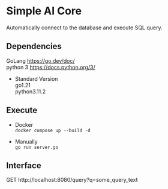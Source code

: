 
Simple AI Core
==============


Automatically connect to the database and execute SQL query.  


Dependencies
------------

GoLang https://go.dev/doc/  
python 3 https://docs.python.org/3/  

* Standard Version  
go1.21  
python3.11.2  


Execute
-------

* Docker  
`docker compose up --build -d`

* Manually  
`go run server.go`  


Interface
---------

GET http://localhost:8080/query?q=some_query_text  
